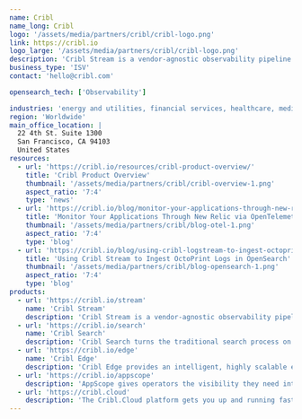 ```yaml
---
name: Cribl
name_long: Cribl
logo: '/assets/media/partners/cribl/cribl-logo.png'
link: https://cribl.io
logo_large: '/assets/media/partners/cribl/cribl-logo.png'
description: 'Cribl Stream is a vendor-agnostic observability pipeline that gives you the flexibility to collect, reduce, enrich, normalize, and route data from any source to any destination within your existing data infrastructure.'
business_type: 'ISV'
contact: 'hello@cribl.com'

opensearch_tech: ['Observability']

industries: 'energy and utilities, financial services, healthcare, media and entertainment, public sector, non-profit, retail, software and technology'
region: 'Worldwide'
main_office_location: |
  22 4th St. Suite 1300
  San Francisco, CA 94103
  United States
resources:
  - url: 'https://cribl.io/resources/cribl-product-overview/'
    title: 'Cribl Product Overview'
    thumbnail: '/assets/media/partners/cribl/cribl-overview-1.png'
    aspect_ratio: '7:4'
    type: 'news'
  - url: 'https://cribl.io/blog/monitor-your-applications-through-new-relic-via-opentelemetry-over-http/'
    title: 'Monitor Your Applications Through New Relic via OpenTelemetry Over HTTP'
    thumbnail: '/assets/media/partners/cribl/blog-otel-1.png'
    aspect_ratio: '7:4'
    type: 'blog'
  - url: 'https://cribl.io/blog/using-cribl-logstream-to-ingest-octoprint-logs-in-opensearch/'
    title: 'Using Cribl Stream to Ingest OctoPrint Logs in OpenSearch'
    thumbnail: '/assets/media/partners/cribl/blog-opensearch-1.png'
    aspect_ratio: '7:4'
    type: 'blog'
products:
  - url: 'https://cribl.io/stream'
    name: 'Cribl Stream'
    description: 'Cribl Stream is a vendor-agnostic observability pipeline that gives you the flexibility to collect, reduce, enrich, normalize, and route data from any source to any destination within your existing data infrastructure.'
  - url: 'https://cribl.io/search'
    name: 'Cribl Search'
    description: 'Cribl Search turns the traditional search process on its head, allowing users to search data in place without having to collect/store first.'
  - url: 'https://cribl.io/edge'
    name: 'Cribl Edge'
    description: 'Cribl Edge provides an intelligent, highly scalable edge-based data collection system for logs, metrics, and application data.'
  - url: 'https://cribl.io/appscope'
    description: 'AppScope gives operators the visibility they need into application behavior, metrics and events with no configuration and no agent required.'
  - url: 'https://cribl.cloud'
    description: 'The Cribl.Cloud platform gets you up and running fast without the hassle of running infrastructure.'
---
```

